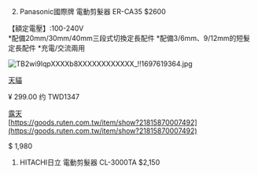 2. Panasonic國際牌 電動剪髮器 ER-CA35 $2600 

【額定電壓】:100-240V  
*配備20mm/30mm/40mm三段式切換定長配件
*配備3/6mm、9/12mm的短髮定長配件
*充電/交流兩用

![TB2wi9lqpXXXXb8XXXXXXXXXXXX_!!1697619364.jpg]({{site.baseurl}}/pages/TB2wi9lqpXXXXb8XXXXXXXXXXXX_!!1697619364.jpg)

[天貓](https://detail.tmall.com/item.htm?spm=a211ha.10565794.0.0.480f56d3oxSABa&id=26794212269&skuId=30885574055)

¥ 299.00  约 TWD1347

[露天](https://goods.ruten.com.tw/item/show?21310179595597)  
[https://goods.ruten.com.tw/item/show?21815870007492](https://goods.ruten.com.tw/item/show?21815870007492)

$ 1,980


1. HITACHI日立 電動剪髮器 CL-3000TA $2,150

